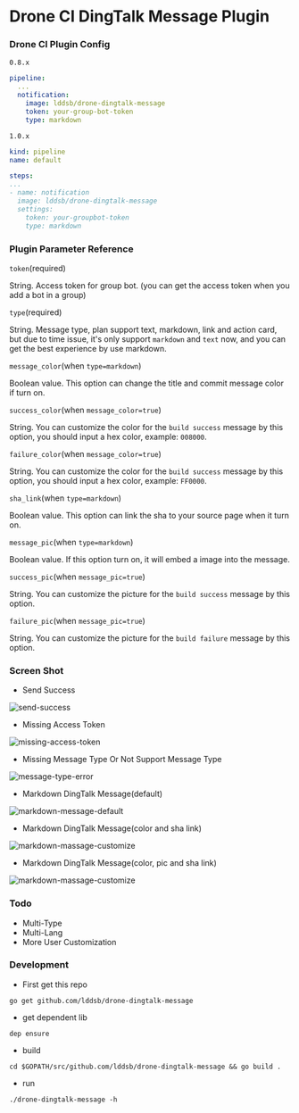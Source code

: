 # Drone CI DingTalk Message Plugin

### Drone CI Plugin Config
`0.8.x`
```yaml
pipeline:
  ...
  notification:
    image: lddsb/drone-dingtalk-message
    token: your-group-bot-token
    type: markdown
```

`1.0.x`
```yaml
kind: pipeline
name: default

steps:
...
- name: notification
  image: lddsb/drone-dingtalk-message
  settings:
    token: your-groupbot-token
    type: markdown

```

### Plugin Parameter Reference
`token`(required)

String. Access token for group bot. (you can get the access token when you add a bot in a group)

`type`(required)

String. Message type, plan support text, markdown, link and action card, but due to time issue, it's only support `markdown` and `text` now, and you can get the best experience by use markdown.

`message_color`(when `type=markdown`)

Boolean value. This option can change the title and commit message color if turn on.

`success_color`(when `message_color=true`)

String. You can customize the color for the `build success` message by this option, you should input a hex color, example: `008000`.

`failure_color`(when `message_color=true`)

String. You can customize the color for the `build success` message by this option, you should input a hex color, example: `FF0000`.

`sha_link`(when `type=markdown`)

Boolean value. This option can link the sha to your source page when it turn on.

`message_pic`(when `type=markdown`)

Boolean value. If this option turn on,  it will embed a image into the message.

`success_pic`(when `message_pic=true`)

String. You can customize the picture for the `build success` message by this option.

`failure_pic`(when `message_pic=true`)

String. You can customize the picture for the `build failure` message by this option.

### Screen Shot
- Send Success

![send-success](https://i.imgur.com/cECppkW.jpg)

- Missing Access Token

![missing-access-token](https://i.imgur.com/Su7iiyw.jpg)

- Missing Message Type Or Not Support Message Type

![message-type-error](https://i.imgur.com/qtJ4DsA.jpg)

- Markdown DingTalk Message(default)

![markdown-message-default](https://i.imgur.com/Bl7cT1y.jpg)

- Markdown DingTalk Message(color and sha link)

![markdown-massage-customize](https://i.imgur.com/pzdFzIw.jpg)

- Markdown DingTalk Message(color, pic and sha link)

![markdown-massage-customize](https://i.imgur.com/xFrCTZp.jpg)

### Todo

- Multi-Type
- Multi-Lang
- More User Customization


### Development

- First get this repo
```shell
go get github.com/lddsb/drone-dingtalk-message
```
- get dependent lib
```shell
dep ensure
```
- build
```shell
cd $GOPATH/src/github.com/lddsb/drone-dingtalk-message && go build .
```
- run
```shell
./drone-dingtalk-message -h
```